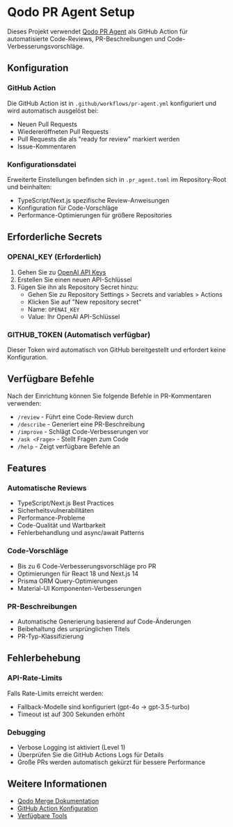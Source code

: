 # Qodo PR Agent Setup

Dieses Projekt verwendet [Qodo PR Agent](https://qodo-merge-docs.qodo.ai/) als GitHub Action für automatisierte Code-Reviews, PR-Beschreibungen und Code-Verbesserungsvorschläge.

## Konfiguration

### GitHub Action

Die GitHub Action ist in `.github/workflows/pr-agent.yml` konfiguriert und wird automatisch ausgelöst bei:

- Neuen Pull Requests
- Wiedereröffneten Pull Requests
- Pull Requests die als "ready for review" markiert werden
- Issue-Kommentaren

### Konfigurationsdatei

Erweiterte Einstellungen befinden sich in `.pr_agent.toml` im Repository-Root und beinhalten:

- TypeScript/Next.js spezifische Review-Anweisungen
- Konfiguration für Code-Vorschläge
- Performance-Optimierungen für größere Repositories

## Erforderliche Secrets

### OPENAI_KEY (Erforderlich)

1. Gehen Sie zu [OpenAI API Keys](https://platform.openai.com/api-keys)
2. Erstellen Sie einen neuen API-Schlüssel
3. Fügen Sie ihn als Repository Secret hinzu:
   - Gehen Sie zu Repository Settings > Secrets and variables > Actions
   - Klicken Sie auf "New repository secret"
   - Name: `OPENAI_KEY`
   - Value: Ihr OpenAI API-Schlüssel

### GITHUB_TOKEN (Automatisch verfügbar)

Dieser Token wird automatisch von GitHub bereitgestellt und erfordert keine Konfiguration.

## Verfügbare Befehle

Nach der Einrichtung können Sie folgende Befehle in PR-Kommentaren verwenden:

- `/review` - Führt eine Code-Review durch
- `/describe` - Generiert eine PR-Beschreibung
- `/improve` - Schlägt Code-Verbesserungen vor
- `/ask <Frage>` - Stellt Fragen zum Code
- `/help` - Zeigt verfügbare Befehle an

## Features

### Automatische Reviews

- TypeScript/Next.js Best Practices
- Sicherheitsvulnerabilitäten
- Performance-Probleme
- Code-Qualität und Wartbarkeit
- Fehlerbehandlung und async/await Patterns

### Code-Vorschläge

- Bis zu 6 Code-Verbesserungsvorschläge pro PR
- Optimierungen für React 18 und Next.js 14
- Prisma ORM Query-Optimierungen
- Material-UI Komponenten-Verbesserungen

### PR-Beschreibungen

- Automatische Generierung basierend auf Code-Änderungen
- Beibehaltung des ursprünglichen Titels
- PR-Typ-Klassifizierung

## Fehlerbehebung

### API-Rate-Limits

Falls Rate-Limits erreicht werden:

- Fallback-Modelle sind konfiguriert (gpt-4o → gpt-3.5-turbo)
- Timeout ist auf 300 Sekunden erhöht

### Debugging

- Verbose Logging ist aktiviert (Level 1)
- Überprüfen Sie die GitHub Actions Logs für Details
- Große PRs werden automatisch gekürzt für bessere Performance

## Weitere Informationen

- [Qodo Merge Dokumentation](https://qodo-merge-docs.qodo.ai/)
- [GitHub Action Konfiguration](https://qodo-merge-docs.qodo.ai/installation/github/)
- [Verfügbare Tools](https://qodo-merge-docs.qodo.ai/tools/)